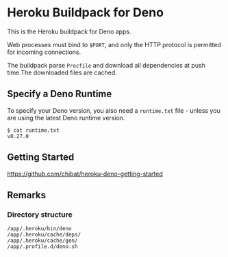 # Heroku Buildpack for Deno

This is the Heroku buildpack for Deno apps.

Web processes must bind to `$PORT`, and only the HTTP protocol is permitted for incoming connections.

The buildpack parse `Procfile` and download all dependencies at push time.The downloaded files are cached.

## Specify a Deno Runtime

To specify your Deno version, you also need a `runtime.txt` file - unless you are using the latest Deno runtime version.
```
$ cat runtime.txt
v0.27.0
```

<!--
## Settings to download all dependencies at deployment time

Create `fetch.ts` to your app’s root directory.
Import the source code that starts the application in `fetch.ts`.

example
```typescript
import {} from "./main.ts";
```

The downloaded files are cached.
-->

## Getting Started

https://github.com/chibat/heroku-deno-getting-started


## Remarks

### Directory structure
```
/app/.heroku/bin/deno
/app/.heroku/cache/deps/
/app/.heroku/cache/gen/
/app/.profile.d/deno.sh
```
